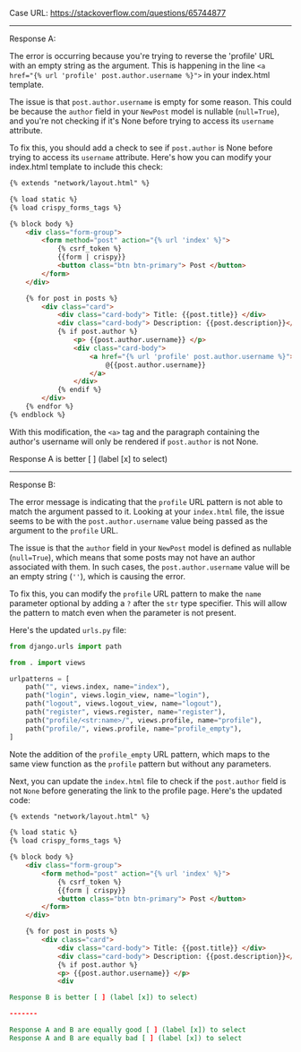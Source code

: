 Case URL: https://stackoverflow.com/questions/65744877

------
Response A:



The error is occurring because you're trying to reverse the 'profile' URL with an empty string as the argument. This is happening in the line `<a href="{% url 'profile' post.author.username %}">` in your index.html template.

The issue is that `post.author.username` is empty for some reason. This could be because the `author` field in your `NewPost` model is nullable (`null=True`), and you're not checking if it's None before trying to access its `username` attribute.

To fix this, you should add a check to see if `post.author` is None before trying to access its `username` attribute. Here's how you can modify your index.html template to include this check:

```html
{% extends "network/layout.html" %}

{% load static %}
{% load crispy_forms_tags %}

{% block body %}
    <div class="form-group">
        <form method="post" action="{% url 'index' %}">
            {% csrf_token %}
            {{form | crispy}}
            <button class="btn btn-primary"> Post </button>
        </form>
    </div>

    {% for post in posts %}
        <div class="card">
            <div class="card-body"> Title: {{post.title}} </div>
            <div class="card-body"> Description: {{post.description}}</div>
            {% if post.author %}
                <p> {{post.author.username}} </p>
                <div class="card-body">
                    <a href="{% url 'profile' post.author.username %}">
                        @{{post.author.username}}
                    </a>
                </div>
            {% endif %}
        </div>
    {% endfor %}
{% endblock %}
```

With this modification, the `<a>` tag and the paragraph containing the author's username will only be rendered if `post.author` is not None.

Response A is better [ ] (label [x] to select)

-------
Response B:

The error message is indicating that the `profile` URL pattern is not able to match the argument passed to it. Looking at your `index.html` file, the issue seems to be with the `post.author.username` value being passed as the argument to the `profile` URL.

The issue is that the `author` field in your `NewPost` model is defined as nullable (`null=True`), which means that some posts may not have an author associated with them. In such cases, the `post.author.username` value will be an empty string (`''`), which is causing the error.

To fix this, you can modify the `profile` URL pattern to make the `name` parameter optional by adding a `?` after the `str` type specifier. This will allow the pattern to match even when the parameter is not present.

Here's the updated `urls.py` file:

```python
from django.urls import path

from . import views

urlpatterns = [
    path("", views.index, name="index"),
    path("login", views.login_view, name="login"),
    path("logout", views.logout_view, name="logout"),
    path("register", views.register, name="register"),
    path("profile/<str:name>/", views.profile, name="profile"),
    path("profile/", views.profile, name="profile_empty"),
]
```

Note the addition of the `profile_empty` URL pattern, which maps to the same view function as the `profile` pattern but without any parameters.

Next, you can update the `index.html` file to check if the `post.author` field is not `None` before generating the link to the profile page. Here's the updated code:

```html
{% extends "network/layout.html" %}

{% load static %}
{% load crispy_forms_tags %}

{% block body %}
    <div class="form-group">
        <form method="post" action="{% url 'index' %}">
            {% csrf_token %}
            {{form | crispy}}
            <button class="btn btn-primary"> Post </button>
        </form>
    </div>

    {% for post in posts %}
        <div class="card">
            <div class="card-body"> Title: {{post.title}} </div>
            <div class="card-body"> Description: {{post.description}}</div>
            {% if post.author %}
            <p> {{post.author.username}} </p>
            <div

Response B is better [ ] (label [x]) to select)

-------

Response A and B are equally good [ ] (label [x]) to select
Response A and B are equally bad [ ] (label [x]) to select

